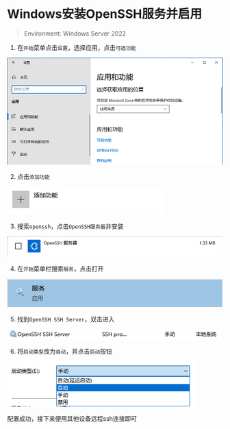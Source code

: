 # Windows安装OpenSSH服务并启用

> Environment: Windows Server 2022

1. 在`开始`菜单点击`设置`，选择应用，点击`可选功能`

![windows_openssh_server_1](./windows_openssh_server.assets/windows_openssh_server_1.png)

2. 点击`添加功能`

![windows_openssh_server_2](./windows_openssh_server.assets/windows_openssh_server_2.png)

3. 搜索`openssh`，点击`OpenSSH服务器`并安装

![windows_openssh_server_3](./windows_openssh_server.assets/windows_openssh_server_3.png)

4. 在`开始`菜单栏搜索`服务`，点击打开

![windows_openssh_server_4](./windows_openssh_server.assets/windows_openssh_server_4.png)

5. 找到`OpenSSH SSH Server`，双击进入

![windows_openssh_server_5](./windows_openssh_server.assets/windows_openssh_server_5.png)

6. 将`启动类型`改为`自动`，并点击`启动`按钮

![windows_openssh_server_6](./windows_openssh_server.assets/windows_openssh_server_6.png)

配置成功，接下来便用其他设备远程ssh连接即可
